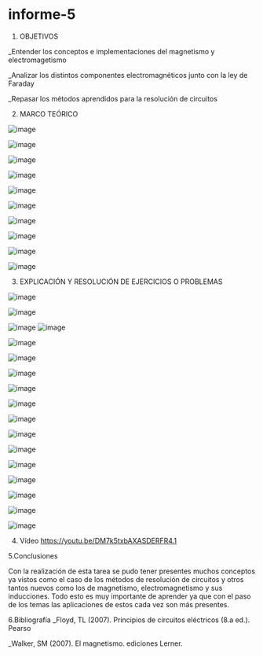 # informe-5
1. OBJETIVOS

_Entender los conceptos e implementaciones del magnetismo y electromagetismo

_Analizar los distintos componentes electromagnéticos junto con la ley de Faraday

_Repasar los métodos aprendidos para la resolución de circuitos

2. MARCO TEÓRICO

![image](https://user-images.githubusercontent.com/116760257/209416171-49c631f5-60b4-49bb-9bbc-53bbb9e55ee9.png)

![image](https://user-images.githubusercontent.com/116760257/209416181-d030ceaf-1401-4fb3-80ba-9dbdda2b6bfc.png)

![image](https://user-images.githubusercontent.com/116760257/209416185-03f24b2a-ea0a-477e-898a-8c0e34cd407d.png)

![image](https://user-images.githubusercontent.com/116760257/209416187-295cca5a-4151-4990-a847-6bbe9355f426.png)

![image](https://user-images.githubusercontent.com/116760257/209416193-3cd2026f-9923-4fa7-8af9-fd5b855cd0d7.png)

![image](https://user-images.githubusercontent.com/116760257/209416197-dfecbe92-6edb-420e-b385-4311e8db950d.png)

![image](https://user-images.githubusercontent.com/116760257/209416199-d36a072f-41a9-468f-b409-9a4c7d98d724.png)

![image](https://user-images.githubusercontent.com/116760257/209416208-a58caa4f-a170-4ef6-a677-4fdf1579fbfd.png)

![image](https://user-images.githubusercontent.com/116760257/209416210-2e92bf53-e843-4ad1-bf75-e45d43ccf50f.png)

![image](https://user-images.githubusercontent.com/116760257/209416214-f985cdd4-0d1d-462a-aa83-02e2d92f93bb.png)

3. EXPLICACIÓN Y RESOLUCIÓN DE EJERCICIOS O PROBLEMAS

![image](https://user-images.githubusercontent.com/116760257/209416254-d9c2c53c-e9f5-46dc-a01e-ceff51dab43a.png)


![image](https://user-images.githubusercontent.com/116760257/209416282-b9696815-77ed-489e-b7d0-06cef333ebdf.png)


![image](https://user-images.githubusercontent.com/116760257/209416318-79fdd681-aa35-4da2-9763-d81dc9009aa6.png)
![image](https://user-images.githubusercontent.com/116760257/209416326-798103f6-ea6b-48ef-97c0-070c9d67537f.png)

![image](https://user-images.githubusercontent.com/116760257/209416335-0d4b9a43-7b17-4da2-b00b-4a0153c558c1.png)

![image](https://user-images.githubusercontent.com/116760257/209416343-96152aff-49ce-448b-b7f9-c2110f5833a1.png)

![image](https://user-images.githubusercontent.com/116760257/209416349-611ff939-1a19-4326-88c5-c46ef89f165f.png)

![image](https://user-images.githubusercontent.com/116760257/209416356-e7cd0d38-e2b3-4039-acb5-ec38bce5ad82.png)

![image](https://user-images.githubusercontent.com/116760257/209416357-30a69594-1ed1-413a-8143-03bd82c78f64.png)

![image](https://user-images.githubusercontent.com/116760257/209416364-80bca869-a949-42ad-992c-a1782a00efb7.png)

![image](https://user-images.githubusercontent.com/116760257/209416372-78f14e49-44d8-43fc-8f12-9f39690e8442.png)

![image](https://user-images.githubusercontent.com/116760257/209416384-21f4ea60-c6ad-49d9-8314-9f4da9bd1b1c.png)

![image](https://user-images.githubusercontent.com/116760257/209416417-124a5404-98c8-4f02-b71c-7b727a48d8cd.png)

![image](https://user-images.githubusercontent.com/116760257/209416427-d37e549c-14ef-485f-9db0-8e6a66524fc0.png)

![image](https://user-images.githubusercontent.com/116760257/209416449-5f83307c-9f1b-4eee-8443-d43906ec7c6b.png)

![image](https://user-images.githubusercontent.com/116760257/209416450-96904bd2-0d23-48fa-a2b8-2f724154a218.png)

![image](https://user-images.githubusercontent.com/116760257/209416454-5544e268-9e10-4cd7-9bdd-fbde26133712.png)



















































4) Vídeo
https://youtu.be/DM7k5txbAXASDERFR4.1

5.Conclusiones

Con la realización de esta tarea se pudo tener presentes muchos conceptos ya vistos como el caso de los métodos de resolución de circuitos y otros tantos nuevos como los de magnetismo, electromagnetismo y sus inducciones. Todo esto es muy importante de aprender ya que con el paso de los temas las aplicaciones de estos cada vez son más presentes.

6.Bibliografía _Floyd, TL (2007). Principios de circuitos eléctricos (8.a ed.). Pearso

_Walker, SM (2007). El magnetismo. ediciones Lerner.

